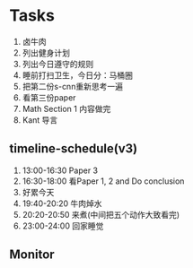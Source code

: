 # Tasks
1. 卤牛肉
2. 列出健身计划
3. 列出今日遵守的规则
4. 睡前打扫卫生，今日分：马桶圈
5. 把第二份s-cnn重新思考一遍
6. 看第三份paper
7. Math Section 1 内容做完
8. Kant 导言

## timeline-schedule(v3)
1. 13:00-16:30 Paper 3
2. 16:30-18:00 看Paper 1, 2 and Do conclusion
3. 好累今天
4. 19:40-20:20 牛肉焯水
5. 20:20-20:50 来煮(中间把五个动作大致看完)
6. 23:00-24:00 回家睡觉
## Monitor